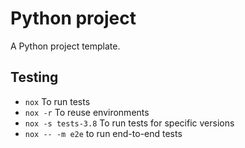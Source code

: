 # Python project

A Python project template.

## Testing

- `nox` To run tests
- `nox -r` To reuse environments
- `nox -s tests-3.8` To run tests for specific versions
- `nox -- -m e2e` to run end-to-end tests
